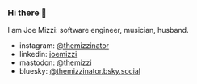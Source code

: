 ### Hi there 👋

I am Joe Mizzi: software engineer, musician, husband.

* instagram: <a href="https://instagram.com/themizzinator">@themizzinator</a>
* linkedin: <a href="https://www.linkedin.com/in/joemizzi/">joemizzi</a>
* mastodon: <a rel="me" href="https://mastodon.social/@themizzi">@themizzi</a>
* bluesky: <a href="https://bsky.app/profile/themizzinator.bsky.social">@themizzinator.bsky.social</a>
